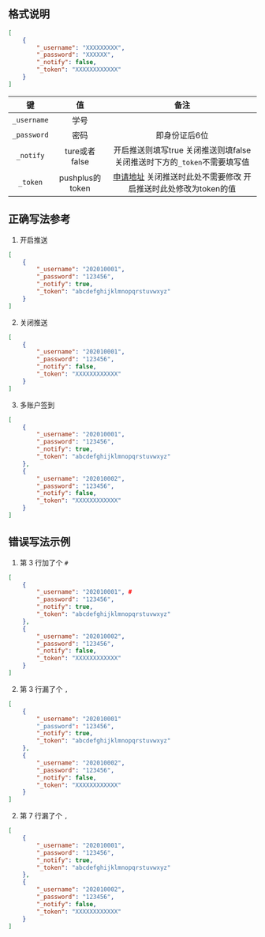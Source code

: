 ## 格式说明

```json
[
    {
        "_username": "XXXXXXXXX",
        "_password": "XXXXXX",
        "_notify": false,
        "_token": "XXXXXXXXXXXX"
    }
]
```

|键|值|备注|
|:-:|:-:|:-:|
|`_username`|学号||
|`_password`|密码|即身份证后6位|
|`_notify`|ture或者false|开启推送则填写true 关闭推送则填false 关闭推送时下方的`_token`不需要填写值|
|`_token`|pushplus的token|[申请地址](http://www.pushplus.plus/push1.html) 关闭推送时此处不需要修改 开启推送时此处修改为token的值|

## 正确写法参考

1. 开启推送

```json
[
    {
        "_username": "202010001",
        "_password": "123456",
        "_notify": true,
        "_token": "abcdefghijklmnopqrstuvwxyz"
    }
]
```

2. 关闭推送

```json
[
    {
        "_username": "202010001",
        "_password": "123456",
        "_notify": false,
        "_token": "XXXXXXXXXXXX"
    }
]
```

3. 多账户签到

```json
[
    {
        "_username": "202010001",
        "_password": "123456",
        "_notify": true,
        "_token": "abcdefghijklmnopqrstuvwxyz"
    },
    {
        "_username": "202010002",
        "_password": "123456",
        "_notify": false,
        "_token": "XXXXXXXXXXXX"
    }
]
```

## 错误写法示例

1. 第 3 行加了个 `#`

```json
[
    {
        "_username": "202010001", #
        "_password": "123456",
        "_notify": true,
        "_token": "abcdefghijklmnopqrstuvwxyz"
    },
    {
        "_username": "202010002",
        "_password": "123456",
        "_notify": false,
        "_token": "XXXXXXXXXXXX"
    }
]
```

2. 第 3 行漏了个 `,`

```json
[
    {
        "_username": "202010001"
        "_password": "123456",
        "_notify": true,
        "_token": "abcdefghijklmnopqrstuvwxyz"
    },
    {
        "_username": "202010002",
        "_password": "123456",
        "_notify": false,
        "_token": "XXXXXXXXXXXX"
    }
]
```

2. 第 7 行漏了个 `,`

```json
[
    {
        "_username": "202010001",
        "_password": "123456",
        "_notify": true,
        "_token": "abcdefghijklmnopqrstuvwxyz"
    },
    {
        "_username": "202010002",
        "_password": "123456",
        "_notify": false,
        "_token": "XXXXXXXXXXXX"
    }
]
```
